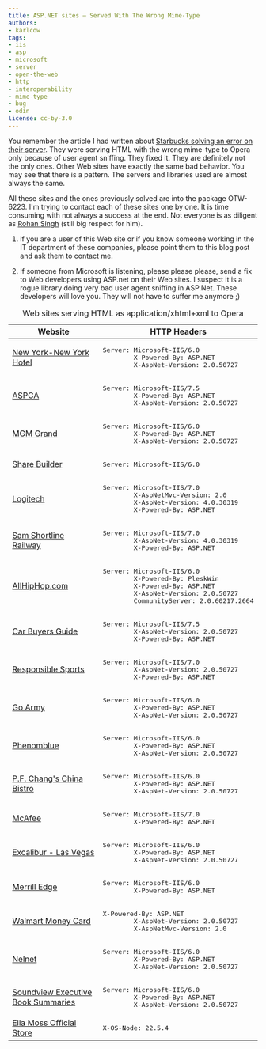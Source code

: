 ```yaml
---
title: ASP.NET sites — Served With The Wrong Mime-Type
authors:
- karlcow
tags:
- iis
- asp
- microsoft
- server
- open-the-web
- http
- interoperability
- mime-type
- bug
- odin
license: cc-by-3.0
---
```


<p>You remember the article I had written about <a href="http://my.opera.com/ODIN/blog/2011/03/30/improving-interoperability-the-story-of-a-bug">Starbucks solving an error on their server</a>. They were serving HTML with the wrong mime-type to Opera only because of user agent sniffing. They fixed it. They are definitely not the only ones. Other Web sites have exactly the same bad behavior. You may see that there is a pattern. The servers and libraries used are almost always the same.</p>

<p>All these sites and the ones previously solved are into the package OTW-6223. I&#39;m trying to contact each of these sites one by one. It is time consuming with not always a success at the end. Not everyone is as diligent as <a href="http://www.rohanradio.com/">Rohan Singh</a> (still big respect for him).</p>

<ol>
<li><p>if you are a user of this Web site or if you know someone working in the IT department of these companies, please point them to this blog post and ask them to contact me.</p></li>
<li><p>If someone from Microsoft is listening, please please please, send a fix to Web developers using ASP.net on their Web sites. I suspect it is a rogue library doing very bad user agent sniffing in ASP.Net. These developers will love you. They will not have to suffer me anymore ;) </p></li>
</ol>

<div block="table">
<table>
	<caption>Web sites serving HTML as application/xhtml+xml to Opera</caption>
	<thead>
		<tr>
			<th>Website</th><th>HTTP Headers</th>
		</tr>
	</thead>
	<tbody>
		<tr><td><a href="http://www.nynyhotel.com/">New York-New York Hotel</a></td><td><pre>Server: Microsoft-IIS/6.0
		X-Powered-By: ASP.NET
		X-AspNet-Version: 2.0.50727</pre></td></tr>
		<tr><td><a href="http://aspca.org/">ASPCA</a></td><td><pre>Server: Microsoft-IIS/7.5
		X-Powered-By: ASP.NET
		X-AspNet-Version: 2.0.50727</pre></td></tr>
		<tr><td><a href="http://www.mgmgrand.com/">MGM Grand</a></td><td><pre>Server: Microsoft-IIS/6.0
		X-Powered-By: ASP.NET
		X-AspNet-Version: 2.0.50727</pre></td></tr>
		<tr><td><a href="http://www.sharebuilder.com/">Share Builder</a></td><td><pre>Server: Microsoft-IIS/6.0</pre></td></tr>
		<tr><td><a href="http://myharmony.com/">Logitech</a></td><td><pre>Server: Microsoft-IIS/7.0
		X-AspNetMvc-Version: 2.0
		X-AspNet-Version: 4.0.30319
		X-Powered-By: ASP.NET</pre></td></tr>
		<tr><td><a href="http://www.samshortline.com/">Sam Shortline Railway</a></td><td><pre>Server: Microsoft-IIS/7.0
		X-AspNet-Version: 4.0.30319
		X-Powered-By: ASP.NET</pre></td></tr>
		<tr><td><a href="http://allhiphop.com/">AllHipHop.com</a></td><td><pre>Server: Microsoft-IIS/6.0
		X-Powered-By: PleskWin
		X-Powered-By: ASP.NET
		X-AspNet-Version: 2.0.50727
		CommunityServer: 2.0.60217.2664</pre></td></tr>
		<tr><td><a href="http://www.cbg.ie/">Car Buyers Guide</a></td><td><pre>Server: Microsoft-IIS/7.5
		X-AspNet-Version: 2.0.50727
		X-Powered-By: ASP.NET</pre></td></tr>
		<tr><td><a href="http://responsiblesports.com/">Responsible Sports</a></td><td><pre>Server: Microsoft-IIS/7.0
		X-AspNet-Version: 2.0.50727
		X-Powered-By: ASP.NET</pre></td></tr>
		<tr><td><a href="http://sgtstar.goarmy.com/ActiveAgentUI/Agent.aspx"> Go Army</a></td><td><pre>Server: Microsoft-IIS/6.0
		X-Powered-By: ASP.NET
		X-AspNet-Version: 2.0.50727</pre></td></tr>
		<tr><td><a href="http://www.phenomblue.com/">Phenomblue</a></td><td><pre>Server: Microsoft-IIS/6.0
		X-Powered-By: ASP.NET
		X-AspNet-Version: 2.0.50727</pre></td></tr>
		<tr><td><a href="http://www.pfchangs.com/">P.F. Chang&#39;s China Bistro</a></td><td><pre>Server: Microsoft-IIS/6.0
		X-Powered-By: ASP.NET
		X-AspNet-Version: 2.0.50727</pre></td></tr>
		<tr><td><a href="http://home.mcafee.com/">McAfee</a></td><td><pre>Server: Microsoft-IIS/7.0
		X-Powered-By: ASP.NET</pre></td></tr>
		<tr><td><a href="http://www.excalibur.com/">Excalibur - Las Vegas</a></td><td><pre>Server: Microsoft-IIS/6.0
		X-Powered-By: ASP.NET
		X-AspNet-Version: 2.0.50727</pre></td></tr>
		<tr><td><a href="http://www.merrilledge.com/">Merrill Edge</a></td><td><pre>Server: Microsoft-IIS/6.0
		X-Powered-By: ASP.NET</pre></td></tr>
		<tr><td><a href="http://www.walmartmoneycard.com/">Walmart Money Card</a></td><td><pre>X-Powered-By: ASP.NET
		X-AspNet-Version: 2.0.50727
		X-AspNetMvc-Version: 2.0</pre></td></tr>
		<tr><td><a href="http://www.nelnet.com/">Nelnet</a></td><td><pre>Server: Microsoft-IIS/6.0
		X-Powered-By: ASP.NET
		X-AspNet-Version: 2.0.50727</pre></td></tr>
		<tr><td><a href="http://www.summary.com/">Soundview Executive Book Summaries</a></td><td><pre>Server: Microsoft-IIS/6.0
		X-Powered-By: ASP.NET
		X-AspNet-Version: 2.0.50727</pre></td></tr>
		<tr><td><a href="http://www.ellamoss.com/">Ella Moss Official Store</a></td><td><pre>X-OS-Node: 22.5.4</pre></td></tr>    </tbody>
</table>
</div>
